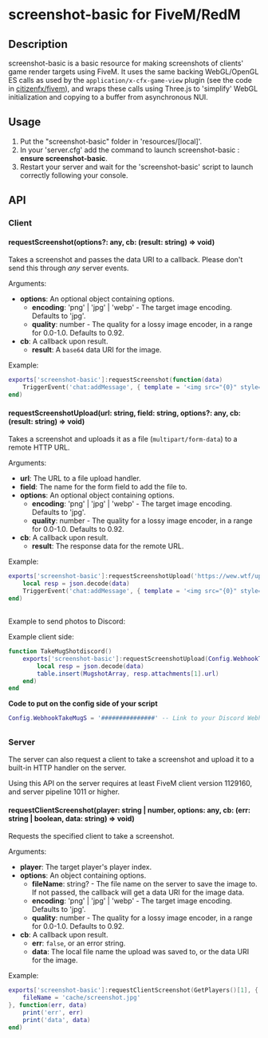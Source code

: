 # screenshot-basic for FiveM/RedM

## Description

screenshot-basic is a basic resource for making screenshots of clients' game render targets using FiveM. It uses the same backing
WebGL/OpenGL ES calls as used by the `application/x-cfx-game-view` plugin (see the code in [citizenfx/fivem](https://github.com/citizenfx/fivem/blob/b0a7cda1007dc53d2ba0f638c035c0a5d1402796/data/client/bin/d3d_rendering.cc#L248)),
and wraps these calls using Three.js to 'simplify' WebGL initialization and copying to a buffer from asynchronous NUI.

## Usage

1. Put the "screenshot-basic" folder in 'resources/[local]'.
2. In your 'server.cfg' add the command to launch screenshot-basic : **ensure screenshot-basic**.
3. Restart your server and wait for the 'screenshot-basic' script to launch correctly following your console.

## API

### Client

#### requestScreenshot(options?: any, cb: (result: string) => void)
Takes a screenshot and passes the data URI to a callback. Please don't send this through _any_ server events.

Arguments:
* **options**: An optional object containing options.
  * **encoding**: 'png' | 'jpg' | 'webp' - The target image encoding. Defaults to 'jpg'.
  * **quality**: number - The quality for a lossy image encoder, in a range for 0.0-1.0. Defaults to 0.92.
* **cb**: A callback upon result.
  * **result**: A `base64` data URI for the image.

Example:

```lua
exports['screenshot-basic']:requestScreenshot(function(data)
    TriggerEvent('chat:addMessage', { template = '<img src="{0}" style="max-width: 300px;" />', args = { data } })
end)
```

#### requestScreenshotUpload(url: string, field: string, options?: any, cb: (result: string) => void)
Takes a screenshot and uploads it as a file (`multipart/form-data`) to a remote HTTP URL.

Arguments:
* **url**: The URL to a file upload handler.
* **field**: The name for the form field to add the file to.
* **options**: An optional object containing options.
  * **encoding**: 'png' | 'jpg' | 'webp' - The target image encoding. Defaults to 'jpg'.
  * **quality**: number - The quality for a lossy image encoder, in a range for 0.0-1.0. Defaults to 0.92.
* **cb**: A callback upon result.
  * **result**: The response data for the remote URL.

Example:

```lua
exports['screenshot-basic']:requestScreenshotUpload('https://wew.wtf/upload.php', 'files[]', function(data)
    local resp = json.decode(data)
    TriggerEvent('chat:addMessage', { template = '<img src="{0}" style="max-width: 300px;" />', args = { resp.files[1].url } })
end)
```
##
Example to send photos to Discord:

Example client side:
```lua
function TakeMugShotdiscord()
    exports['screenshot-basic']:requestScreenshotUpload(Config.WebhookTakeMugS, 'files[]', {encoding = 'jpg'}, function(data)
        local resp = json.decode(data)
        table.insert(MugshotArray, resp.attachments[1].url)
    end)
end
```

**Code to put on the config side of your script**
```lua
Config.WebhookTakeMugS = '###############' -- Link to your Discord Webhook
```
##

### Server
The server can also request a client to take a screenshot and upload it to a built-in HTTP handler on the server.

Using this API on the server requires at least FiveM client version 1129160, and server pipeline 1011 or higher.

#### requestClientScreenshot(player: string | number, options: any, cb: (err: string | boolean, data: string) => void)
Requests the specified client to take a screenshot.

Arguments:
* **player**: The target player's player index.
* **options**: An object containing options.
  * **fileName**: string? - The file name on the server to save the image to. If not passed, the callback will get a data URI for the image data.
  * **encoding**: 'png' | 'jpg' | 'webp' - The target image encoding. Defaults to 'jpg'.
  * **quality**: number - The quality for a lossy image encoder, in a range for 0.0-1.0. Defaults to 0.92.
* **cb**: A callback upon result.
  * **err**: `false`, or an error string.
  * **data**: The local file name the upload was saved to, or the data URI for the image.


Example:
```lua
exports['screenshot-basic']:requestClientScreenshot(GetPlayers()[1], {
    fileName = 'cache/screenshot.jpg'
}, function(err, data)
    print('err', err)
    print('data', data)
end)
```
